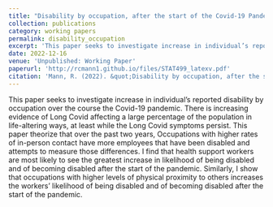 ```yaml
---
title: "Disability by occupation, after the start of the Covid-19 Pandemic"
collection: publications
category: working papers
permalink: disability_occupation
excerpt: 'This paper seeks to investigate increase in individual’s reported disability by occupation over the course the Covid-19 pandemic.'
date: 2022-12-16
venue: 'Unpublished: Working Paper'
paperurl: 'http://rcmann1.github.io/files/STAT499_latexv.pdf'
citation: 'Mann, R. (2022). &quot;Disability by occupation, after the start of the Covid-19 Pandemic.&quot; <i>Working Paper</i>.'
---
```


This paper seeks to investigate increase in individual’s reported disability by occupation over the course the Covid-19 pandemic.
   There is increasing evidence of Long Covid affecting a large percentage of the population in life-altering ways, at least while the Long Covid symptoms persist. This paper theorize  that over the past two years, Occupations with higher rates of in-person contact have more employees that have been disabled and attempts to measure those differences.
   I find that health support workers are most likely to see the greatest increase in likelihood of being disabled and of becoming disabled after the start of the pandemic. Similarly, I show  that occupations with higher levels of physical proximity to others increases the workers’ likelihood of being disabled and of becoming disabled after the start of the pandemic.
